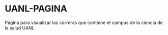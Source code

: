 # UANL-PAGINA
Página para visualizar las carreras que contiene el campus de la ciencia de la salud UANL
